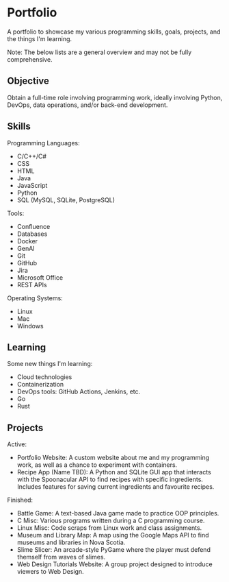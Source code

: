 # Portfolio
A portfolio to showcase my various programming skills, goals, projects, and the things I'm learning.

Note: The below lists are a general overview and may not be fully comprehensive.

## Objective
Obtain a full-time role involving programming work, ideally involving Python, DevOps, data operations, and/or back-end development.

## Skills
Programming Languages:
- C/C++/C#
- CSS
- HTML
- Java
- JavaScript
- Python
- SQL (MySQL, SQLite, PostgreSQL)

Tools:
- Confluence
- Databases
- Docker
- GenAI
- Git
- GitHub
- Jira
- Microsoft Office
- REST APIs

Operating Systems:
- Linux
- Mac
- Windows

## Learning
Some new things I'm learning:
- Cloud technologies
- Containerization
- DevOps tools: GitHub Actions, Jenkins, etc.
- Go
- Rust

## Projects
Active:
- Portfolio Website: A custom website about me and my programming work, as well as a chance to experiment with containers.
- Recipe App (Name TBD): A Python and SQLite GUI app that interacts with the Spoonacular API to find recipes with specific ingredients. Includes features for saving current ingredients and favourite recipes.

Finished:
- Battle Game: A text-based Java game made to practice OOP principles.
- C Misc: Various programs written during a C programming course.
- Linux Misc: Code scraps from Linux work and class assignments.
- Museum and Library Map: A map using the Google Maps API to find museums and libraries in Nova Scotia.
- Slime Slicer: An arcade-style PyGame where the player must defend themself from waves of slimes.
- Web Design Tutorials Website: A group project designed to introduce viewers to Web Design.
